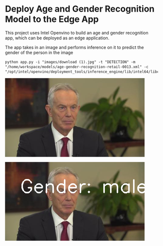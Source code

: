 # Deploy Age and Gender Recognition Model to the Edge App

This project uses Intel Openvino to build an age and gender recognition app, which can be deployed as an edge application.

The app takes in an image and performs inference on it to predict the gender of the person in the image


```
python app.py -i "images/download (1).jpg" -t "DETECTION" -m "/home/workspace/models/age-gender-recognition-retail-0013.xml" -c "/opt/intel/openvino/deployment_tools/inference_engine/lib/intel64/libcpu_extension_sse4.so"

```


![input](https://github.com/magrathj/Age-and-Gender-Recognition-App/blob/master/images/download%20(1).jpg)




![output](https://github.com/magrathj/Age-and-Gender-Recognition-App/blob/master/outputs/DETECTION-output.png)
